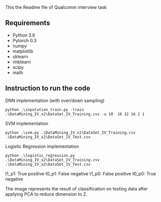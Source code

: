 This the Readme file of Qualcomm interview task 
## Requirements

- Python 3.6
- Pytorch 0.3
- numpy
- matplotlib
- sklearn
- imblearn
- scipy
- math

## Instruction to run the code

DNN implementation (with over/down sampling)
```
python .\inputation_train.py -train .\DataMining_IV_x2\DataSet_IV_Training.csv -u 10  16 32 16 2 1
```

SVM implementation
```
python .\svm.py .\DataMining_IV_x2\DataSet_IV_Training.csv .\DataMining_IV_x2\DataSet_IV_Test.csv
```

Logistic Regression implementation
```
python .\logistic_regression.py .\DataMining_IV_x2\DataSet_IV_Training.csv .\DataMining_IV_x2\DataSet_IV_Test.csv
```

t1_p1: True  positive t0_p1:  False negative
t1_p0: False positive t0_p0:   True negative

The image represents the result of classification on testing data after applying PCA to reduce dimension to 2.